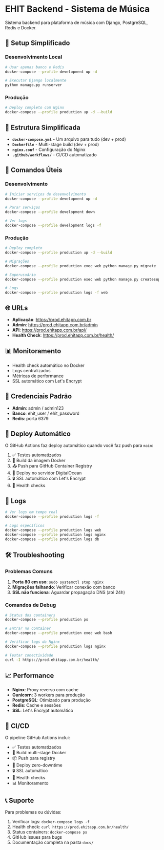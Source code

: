 # EHIT Backend - Sistema de Música

Sistema backend para plataforma de música com Django, PostgreSQL, Redis e Docker.

## 🚀 Setup Simplificado

### Desenvolvimento Local

```bash
# Usar apenas banco e Redis
docker-compose --profile development up -d

# Executar Django localmente
python manage.py runserver
```

### Produção

```bash
# Deploy completo com Nginx
docker-compose --profile production up -d --build
```

## 📁 Estrutura Simplificada

- **`docker-compose.yml`** - Um arquivo para tudo (dev + prod)
- **`Dockerfile`** - Multi-stage build (dev + prod)
- **`nginx.conf`** - Configuração do Nginx
- **`.github/workflows/`** - CI/CD automatizado

## 🔧 Comandos Úteis

### Desenvolvimento
```bash
# Iniciar serviços de desenvolvimento
docker-compose --profile development up -d

# Parar serviços
docker-compose --profile development down

# Ver logs
docker-compose --profile development logs -f
```

### Produção
```bash
# Deploy completo
docker-compose --profile production up -d --build

# Migrações
docker-compose --profile production exec web python manage.py migrate

# Superusuário
docker-compose --profile production exec web python manage.py createsuperuser

# Logs
docker-compose --profile production logs -f web
```

## 🌐 URLs

- **Aplicação**: https://prod.ehitapp.com.br
- **Admin**: https://prod.ehitapp.com.br/admin
- **API**: https://prod.ehitapp.com.br/api/
- **Health Check**: https://prod.ehitapp.com.br/health/

## 📊 Monitoramento

- Health check automático no Docker
- Logs centralizados
- Métricas de performance
- SSL automático com Let's Encrypt

## 🔐 Credenciais Padrão

- **Admin**: admin / admin123
- **Banco**: ehit_user / ehit_password
- **Redis**: porta 6379

## 🚀 Deploy Automático

O GitHub Actions faz deploy automático quando você faz push para `main`:

1. ✅ Testes automatizados
2. 🐳 Build da imagem Docker
3. 📤 Push para GitHub Container Registry
4. 🚀 Deploy no servidor DigitalOcean
5. 🔒 SSL automático com Let's Encrypt
6. 🏥 Health checks

## 📝 Logs

```bash
# Ver logs em tempo real
docker-compose --profile production logs -f

# Logs específicos
docker-compose --profile production logs web
docker-compose --profile production logs nginx
docker-compose --profile production logs db
```

## 🛠️ Troubleshooting

### Problemas Comuns

1. **Porta 80 em uso**: `sudo systemctl stop nginx`
2. **Migrações falhando**: Verificar conexão com banco
3. **SSL não funciona**: Aguardar propagação DNS (até 24h)

### Comandos de Debug

```bash
# Status dos containers
docker-compose --profile production ps

# Entrar no container
docker-compose --profile production exec web bash

# Verificar logs do Nginx
docker-compose --profile production logs nginx

# Testar conectividade
curl -I https://prod.ehitapp.com.br/health/
```

## 📈 Performance

- **Nginx**: Proxy reverso com cache
- **Gunicorn**: 3 workers para produção
- **PostgreSQL**: Otimizado para produção
- **Redis**: Cache e sessões
- **SSL**: Let's Encrypt automático

## 🔄 CI/CD

O pipeline GitHub Actions inclui:

- ✅ Testes automatizados
- 🐳 Build multi-stage Docker
- 📦 Push para registry
- 🚀 Deploy zero-downtime
- 🔒 SSL automático
- 🏥 Health checks
- 📊 Monitoramento

## 📞 Suporte

Para problemas ou dúvidas:

1. Verificar logs: `docker-compose logs -f`
2. Health check: `curl https://prod.ehitapp.com.br/health/`
3. Status containers: `docker-compose ps`
4. GitHub Issues para bugs
5. Documentação completa na pasta `docs/`